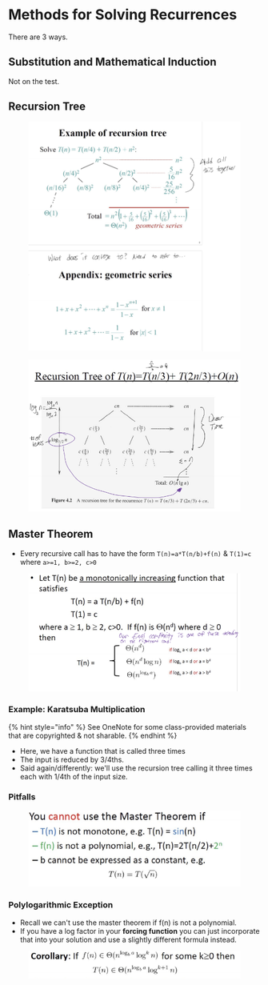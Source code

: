 # Methods for Solving Recurrences

There are 3 ways.



## Substitution and Mathematical Induction

Not on the test.

## Recursion Tree

<figure><img src="../../../.gitbook/assets/image (1) (1) (1) (1) (1) (1) (1) (1).png" alt=""><figcaption></figcaption></figure>

<figure><img src="../../../.gitbook/assets/image (1) (1) (1) (1) (1) (1) (1) (1) (1).png" alt=""><figcaption></figcaption></figure>



## Master Theorem

* Every recursive call has to have the form `T(n)=a*T(n/b)+f(n)` & `T(1)=c` where `a>=1, b>=2, c>0`

<figure><img src="../../../.gitbook/assets/image (2) (1) (1) (1) (1) (1).png" alt=""><figcaption></figcaption></figure>



### Example: Karatsuba Multiplication

{% hint style="info" %}
See OneNote for some class-provided materials that are copyrighted & not sharable.
{% endhint %}

* Here, we have a function that is called three times
* The input is reduced by 3/4ths.
* Said again/differently: we'll use the recursion tree calling it three times each with 1/4th of the input size.

### Pitfalls

<figure><img src="../../../.gitbook/assets/image (3) (1) (1) (1).png" alt=""><figcaption></figcaption></figure>

### Polylogarithmic Exception

* Recall we can't use the master theorem if f(n) is not a polynomial.
* If you have a log factor in your **forcing function** you can just incorporate that into your solution and use a slightly different formula instead.

<figure><img src="../../../.gitbook/assets/image (4) (1) (1).png" alt=""><figcaption></figcaption></figure>
